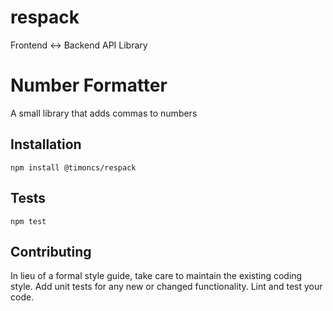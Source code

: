 # respack
Frontend <-> Backend API Library

Number Formatter
=========

A small library that adds commas to numbers

## Installation

  `npm install @timoncs/respack`


## Tests

  `npm test`

## Contributing

In lieu of a formal style guide, take care to maintain the existing coding style. Add unit tests for any new or changed functionality. Lint and test your code.
